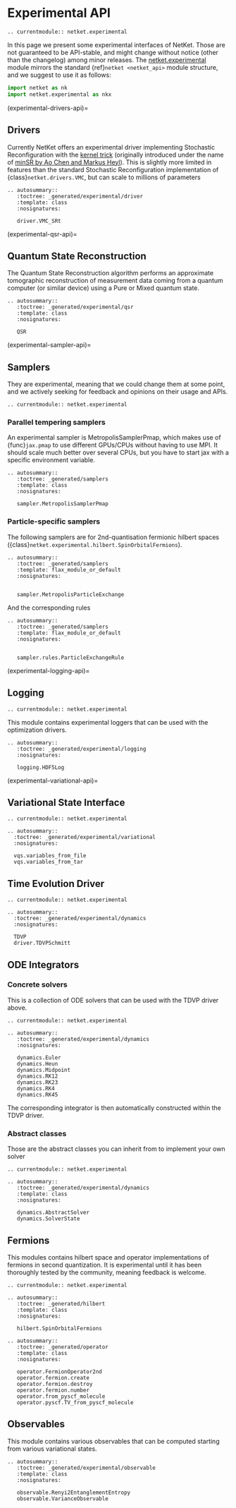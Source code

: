 # Experimental API

```{eval-rst}
.. currentmodule:: netket.experimental
```

In this page we present some experimental interfaces of NetKet.
Those are not guaranteed to be API-stable, and might change without notice (other than the
changelog) among minor releases.
The [netket.experimental](api-experimental) module mirrors the standard {ref}`netket <netket_api>` module structure,
and we suggest to use it as follows:

```python
import netket as nk
import netket.experimental as nkx
```

(experimental-drivers-api)=
## Drivers
Currently NetKet offers an experimental driver implementing Stochastic Reconfiguration with the [kernel trick](https://arxiv.org/abs/2310.05715) 
(originally introduced under the name of [minSR by Ao Chen and Markus Heyl](https://arxiv.org/abs/2302.01941)). This is slightly more limited in
features than the standard Stochastic Reconfiguration implementation of {class}`netket.drivers.VMC`, but can scale to millions of parameters

```{eval-rst}
.. autosummary::
   :toctree: _generated/experimental/driver
   :template: class
   :nosignatures:

   driver.VMC_SRt
```


(experimental-qsr-api)=
## Quantum State Reconstruction
The Quantum State Reconstruction algorithm performs an approximate tomographic reconstruction of measurement data coming from a quantum computer (or similar device) using a Pure or Mixed quantum state.

```{eval-rst}
.. autosummary::
   :toctree: _generated/experimental/qsr
   :template: class
   :nosignatures:

   QSR
```

(experimental-sampler-api)=
## Samplers

They are experimental, meaning that we could change them at some point, and we actively seeking for feedback and opinions on their usage and APIs.

```{eval-rst}
.. currentmodule:: netket.experimental

```

### Parallel tempering samplers

An experimental sampler is MetropolisSamplerPmap, which makes use of {func}`jax.pmap`
to use different GPUs/CPUs without having to use MPI. It should scale much better over
several CPUs, but you have to start jax with a specific environment variable.


```{eval-rst}
.. autosummary::
   :toctree: _generated/samplers
   :template: class
   :nosignatures:

   sampler.MetropolisSamplerPmap
```

### Particle-specific samplers

The following samplers are for 2nd-quantisation fermionic hilbert spaces ({class}`netket.experimental.hilbert.SpinOrbitalFermions`).

```{eval-rst}
.. autosummary::
   :toctree: _generated/samplers
   :template: flax_module_or_default
   :nosignatures:


   sampler.MetropolisParticleExchange
```

And the corresponding rules
```{eval-rst}
.. autosummary::
   :toctree: _generated/samplers
   :template: flax_module_or_default
   :nosignatures:


   sampler.rules.ParticleExchangeRule
```

(experimental-logging-api)=
## Logging

```{eval-rst}
.. currentmodule:: netket.experimental

```

This module contains experimental loggers that can be used with the optimization drivers.


```{eval-rst}
.. autosummary::
   :toctree: _generated/experimental/logging
   :nosignatures:

   logging.HDF5Log

```

(experimental-variational-api)=
## Variational State Interface

```{eval-rst}
.. currentmodule:: netket.experimental
```

```{eval-rst}
.. autosummary::
  :toctree: _generated/experimental/variational
  :nosignatures:

  vqs.variables_from_file
  vqs.variables_from_tar

```

## Time Evolution Driver


```{eval-rst}
.. currentmodule:: netket.experimental
```

```{eval-rst}
.. autosummary::
  :toctree: _generated/experimental/dynamics
  :nosignatures:

  TDVP
  driver.TDVPSchmitt
```

## ODE Integrators

### Concrete solvers
This is a collection of ODE solvers that can be used with the TDVP driver above.

```{eval-rst}
.. currentmodule:: netket.experimental
```

```{eval-rst}
.. autosummary::
   :toctree: _generated/experimental/dynamics
   :nosignatures:

   dynamics.Euler
   dynamics.Heun
   dynamics.Midpoint
   dynamics.RK12
   dynamics.RK23
   dynamics.RK4
   dynamics.RK45
```
The corresponding integrator is then automatically constructed within the TDVP driver. 


### Abstract classes 
Those are the abstract classes you can inherit from to implement your own solver
```{eval-rst}
.. currentmodule:: netket.experimental
```

```{eval-rst}
.. autosummary::
   :toctree: _generated/experimental/dynamics
   :template: class
   :nosignatures:

   dynamics.AbstractSolver
   dynamics.SolverState
```


## Fermions

This modules contains hilbert space and operator implementations of fermions in second quantization.
It is experimental until it has been thoroughly tested by the community, meaning feedback is welcome.

```{eval-rst}
.. currentmodule:: netket.experimental
```

```{eval-rst}
.. autosummary::
   :toctree: _generated/hilbert
   :template: class
   :nosignatures:

   hilbert.SpinOrbitalFermions
```

```{eval-rst}
.. autosummary::
   :toctree: _generated/operator
   :template: class
   :nosignatures:

   operator.FermionOperator2nd
   operator.fermion.create
   operator.fermion.destroy
   operator.fermion.number
   operator.from_pyscf_molecule
   operator.pyscf.TV_from_pyscf_molecule
```

## Observables
This module contains various observables that can be computed starting from various variational states.

```{eval-rst}
.. autosummary::
   :toctree: _generated/experimental/observable
   :template: class
   :nosignatures:

   observable.Renyi2EntanglementEntropy
   observable.VarianceObservable
```